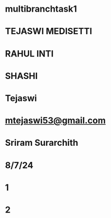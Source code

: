 # multibranchtask1
# TEJASWI MEDISETTI
# RAHUL INTI
# SHASHI
# Tejaswi
# mtejaswi53@gmail.com
# Sriram Surarchith
# 8/7/24
# 1
# 2
